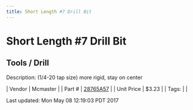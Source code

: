 ```yaml
---
title: Short Length #7 Drill Bit
---
```


# Short Length #7 Drill Bit
## Tools / Drill
Description: 	(1/4-20 tap size) more rigid, stay on center 

| Vendor | Mcmaster | 
| Part # | [28765A57](https://www.mcmaster.com/#28765A57) | 
| Unit Price | $3.23 | 
| Tags: |  | 

Last updated: Mon May 08 12:19:03 PDT 2017